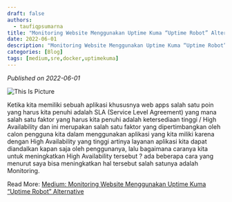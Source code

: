 ```yaml
---
draft: false
authors: 
  - taufiqpsumarna
title: "Monitoring Website Menggunakan Uptime Kuma “Uptime Robot” Alternative"
date: 2022-06-01
description: "Monitoring Website Menggunakan Uptime Kuma “Uptime Robot” Alternative"
categories: [Blog]
tags: [medium,sre,docker,uptimekuma]
---
```


*Published on 2022-06-01*

![This Is Picture](/blog/assets/images/uptimekuma.jpg)

Ketika kita memiliki sebuah aplikasi khususnya web apps salah satu poin yang harus kita penuhi adalah SLA (Service Level Agreement) yang mana salah satu faktor yang harus kita penuhi adalah ketersediaan tinggi / High Availability dan ini merupakan salah satu faktor yang dipertimbangkan oleh calon pengguna kita dalam menggunakan aplikasi yang kita miliki karena dengan High Availability yang tinggi artinya layanan aplikasi kita dapat diandalkan kapan saja oleh penggunanya, lalu bagaimana caranya kita untuk meningkatkan High Availability tersebut ? ada beberapa cara yang menurut saya bisa meningkatkan hal tersebut salah satunya adalah Monitoring.

Read More:
[Medium: Monitoring Website Menggunakan Uptime Kuma “Uptime Robot” Alternative](https://medium.com/@taufiqpsumarna/monitoring-website-menggunakan-uptime-kuma-uptime-robot-alternative-f58a102a7222)
